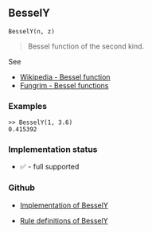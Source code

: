 ## BesselY

```
BesselY(n, z) 
```

> Bessel function of the second kind. 

See
* [Wikipedia - Bessel function](https://en.wikipedia.org/wiki/Bessel_function)
* [Fungrim - Bessel functions](http://fungrim.org/topic/Bessel_functions/)

### Examples

```
>> BesselY(1, 3.6)
0.415392
```






### Implementation status

* &#x2705; - full supported

### Github

* [Implementation of BesselY](https://github.com/axkr/symja_android_library/blob/master/symja_android_library/matheclipse-core/src/main/java/org/matheclipse/core/builtin/BesselFunctions.java#L714) 

* [Rule definitions of BesselY](https://github.com/axkr/symja_android_library/blob/master/symja_android_library/rules/BesselYRules.m) 
